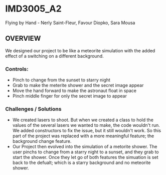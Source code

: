 # IMD3005_A2

Flying by Hand - Nerly Saint-Fleur, Favour Diopko, Sara Mousa

## OVERVIEW
We designed our project to be like a meteorite simulation with the added effect of a switching on a different background.

 ### Controls:
- Pinch to change from the sunset to starry night
- Grab to make the meterite shower and the secret image appear
- Move the hand forward to make the astronaut float in space
- Pinch middle finger for only the secret image to appear

 ### Challenges / Solutions
- We created lasers to shoot. But when we created a class to hold the values of the several lasers we wanted to make, the code wouldn't run.
We added constructors to fix the issue, but it still wouldn't work. So this part of the project was replaced with a more meaningful feature; the
background change feature.
- Our Project then evolved into the simulation of a metorite shower. The user pinchs to change from a starry night to a sunset, and they
grab to start the shower. Once they let go of both features the simuation is set back to the defualt; which is a starry background and 
no meteorite shower.


